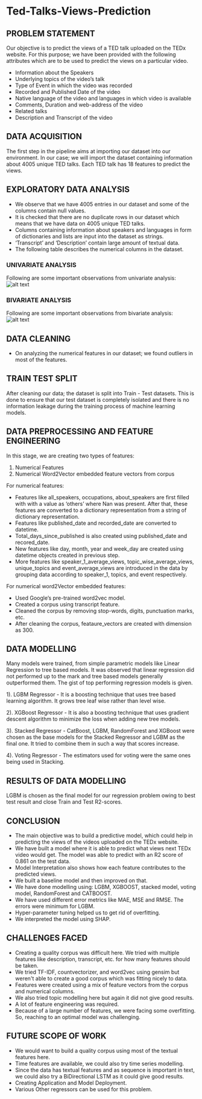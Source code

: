 # Ted-Talks-Views-Prediction

## PROBLEM STATEMENT
Our objective is to predict the views of a TED talk uploaded on the TEDx website. For this
purpose; we have been provided with the following attributes which are to be used to
predict the views on a particular video.

* Information about the Speakers
* Underlying topics of the video’s talk
* Type of Event in which the video was recorded
* Recorded and Published Date of the video
* Native language of the video and languages in which video is available
* Comments, Duration and web-address of the video
* Related talks
* Description and Transcript of the video

## DATA ACQUISITION
The first step in the pipeline aims at importing our dataset into our environment. In our
case; we will import the dataset containing information about 4005 unique TED talks.
Each TED talk has 18 features to predict the views.

## EXPLORATORY DATA ANALYSIS

* We observe that we have 4005 entries in our dataset and some of the columns
contain null values.
* It is checked that there are no duplicate rows in our dataset which means that
we have data on 4005 unique TED talks.
* Columns containing information about speakers and languages in form of
dictionaries and lists are input into the dataset as strings.
* ‘Transcript’ and ‘Description’ contain large amount of textual data.
* The following table describes the numerical columns in the dataset.

### UNIVARIATE ANALYSIS

Following are some important observations from univariate analysis:
![alt text](https://github.com/fahadmehfooz/Ted-Talks-Views-Prediction/blob/main/images/Univariate.png)


### BIVARIATE ANALYSIS

Following are some important observations from bivariate analysis:
![alt text](https://github.com/fahadmehfooz/Ted-Talks-Views-Prediction/blob/main/images/Bivariate.png)

##  DATA CLEANING

* On analyzing the numerical features in our dataset; we found outliers in most of the
features.

## TRAIN TEST SPLIT
After cleaning our data; the dataset is split into Train - Test datasets. This is done to ensure
that our test dataset is completely isolated and there is no information leakage during the
training process of machine learning models.

## DATA PREPROCESSING AND FEATURE ENGINEERING

In this stage, we are creating two types of features:
1) Numerical Features
2) Numerical Word2Vector embedded feature vectors from corpus

For numerical features:

* Features like all_speakers, occupations, about_speakers are first filled with with a
value as ‘others’ where Nan was present. After that, these features are converted to a
dictionary representation from a string of dictionary representation.
* Features like published_date and recorded_date are converted to datetime.
* Total_days_since_published is also created using published_date and recored_date.
* New features like day, month, year and week_day are created using datetime
objects created in previous step.
* More features like speaker_1_average_views, topic_wise_average_views,
unique_topics and event_average_views are introduced in the data by
grouping data according to speaker_1, topics, and event respectively.

For numerical word2Vector embedded features:

* Used Google’s pre-trained word2vec model.
* Created a corpus using transcript feature.
* Cleaned the corpus by removing stop-words, digits, punctuation marks, etc.
* After cleaning the corpus, feataure_vectors are created with dimension as 300.

## DATA MODELLING

Many models were trained, from simple parametric models like Linear Regression to
tree based models. It was observed that linear regression did not performed up to the
mark and tree based models generally outperformed them. The gist of top performing
regression models is given.

1). LGBM Regressor - It is a boosting technique that uses tree based learning algorithm. It
grows tree leaf wise rather than level wise.

2). XGBoost Regressor - It is also a boosting technique that uses gradient descent algorithm
to minimize the loss when adding new tree models.

3). Stacked Regressor - CatBoost, LGBM, RandomForest and XGBoost were chosen as the
base models for the Stacked Regressor and LGBM as the final one. It tried to combine
them in such a way that scores increase.

4). Voting Regressor - The estimators used for voting were the same ones being used in
Stacking.

## RESULTS OF DATA MODELLING

LGBM is chosen as the final model for our regression problem owing to best test
result and close Train and Test R2-scores.

## CONCLUSION

* The main objective was to build a predictive model, which could help in
predicting the views of the videos uploaded on the TEDx website.
* We have built a model where it is able to predict what views next TEDx video
would get. The model was able to predict with an R2 score of 0.861 on the test
data.
* Model Interpretation also shows how each feature contributes to the predicted
views.
* We built a baseline model and then improved on that.
* We have done modelling using: LGBM, XGBOOST, stacked model, voting model,
RandomForest and CATBOOST.
* We have used different error metrics like MAE, MSE and RMSE. The errors were
minimum for LGBM.
* Hyper-parameter tuning helped us to get rid of overfitting.
* We interpreted the model using SHAP.

## CHALLENGES FACED
* Creating a quality corpus was difficult here. We tried with multiple features like
description, transcript, etc. for how many features should be taken.
* We tried TF-IDF, countvectorizer, and word2vec using gensim but weren't able
to create a good corpus which was fitting nicely to data.
* Features were created using a mix of feature vectors from the corpus and
numerical columns.
* We also tried topic modelling here but again it did not give good results.
* A lot of feature engineering was required.
* Because of a large number of features, we were facing some overfitting. So,
reaching to an optimal model was challenging.

## FUTURE SCOPE OF WORK

* We would want to build a quality corpus using most of the textual features here.
* Time features are available, we could also try time series modelling.
* Since the data has textual features and as sequence is important in text, we
could also try a BiDirectional LSTM as it could give good results.
* Creating Application and Model Deployment.
* Various Other regressors can be used for this problem.
